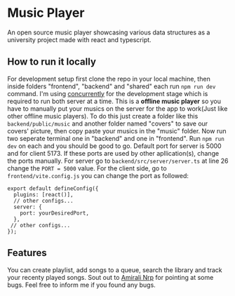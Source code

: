# Music Player
An open source music player showcasing various data structures as a university project made with react and typescript.
## How to run it locally
For development setup first clone the repo in your local machine, then inside folders "frontend", "backend" and "shared" each run ```npm run dev``` command. I'm using [concurrently](https://www.npmjs.com/package/concurrently) for the development stage which is required to run both server at a time.
This is a **offline music player** so you have to manually put your musics on the server for the app to work(Just like other offline music players). To do this just create a folder like this ```backend/public/music``` and another folder named "covers" to save our covers' picture, then copy paste your musics in the "music" folder.
Now run two seperate terminal one in "backend" and one in "frontend". Run ```npm run dev``` on each and you should be good to go. 
Default port for server is 5000 and for client 5173. If these ports are used by other apllication(s), change the ports manually. For server go to ```backend/src/server/server.ts``` at line 26 change the ```PORT = 5000``` value. For the client side, go to ```frontend/vite.config.js``` you can change the port as followed: 
```
export default defineConfig({
  plugins: [react()],
  // other configs...
  server: {
    port: yourDesiredPort,
  },
 // other configs... 
});
```
## Features
You can create playlist, add songs to a queue, search the library and track your recenty played songs.
Sout out to [Amirali Nrp](https://github.com/Amirali-Nrp) for pointing at some bugs.
Feel free to inform me if you found any bugs.
